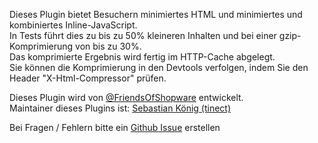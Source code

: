 Dieses Plugin bietet Besuchern minimiertes HTML und minimiertes und kombiniertes Inline-JavaScript.  
In Tests führt dies zu bis zu 50% kleineren Inhalten und bei einer gzip-Komprimierung von bis zu 30%.  
Das komprimierte Ergebnis wird fertig im HTTP-Cache abgelegt.  
Sie können die Komprimierung in den Devtools verfolgen, indem Sie den Header "X-Html-Compressor" prüfen.

Dieses Plugin wird von [@FriendsOfShopware](https://store.shopware.com/friends-of-shopware.html) entwickelt.  
Maintainer dieses Plugins ist: [Sebastian König (tinect)](https://github.com/tinect)

Bei Fragen / Fehlern bitte ein [Github Issue](https://github.com/FriendsOfShopware/FroshPlatformHtmlMinify/issues/new) erstellen
